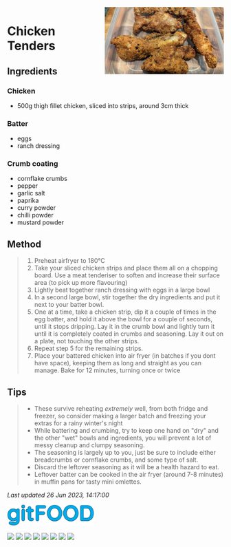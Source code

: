 
<img src="chickentenders/images/main.jpg" width="55%" align="right" />

# Chicken Tenders

## Ingredients

### Chicken

- 500g thigh fillet chicken, sliced into strips, around 3cm thick

### Batter

- eggs
- ranch dressing

### Crumb coating

- cornflake crumbs
- pepper
- garlic salt
- paprika
- curry powder
- chilli powder
- mustard powder

## Method

> 1. Preheat airfryer to 180°C
> 2. Take your sliced chicken strips and place them all on a chopping board. Use a meat tenderiser to soften and increase their surface area (to pick up more flavouring)
> 3. Lightly beat together ranch dressing with eggs in a large bowl
> 4. In a second large bowl, stir together the dry ingredients and put it next to your batter bowl.
> 5. One at a time, take a chicken strip, dip it a couple of times in the egg batter, and hold it above the bowl for a couple of seconds, until it stops dripping. Lay it in the crumb bowl and lightly turn it until it is completely coated in crumbs and seasoning. Lay it out on a plate, not touching the other strips.
> 6. Repeat step 5 for the remaining strips.
> 7. Place your battered chicken into air fryer (in batches if you dont have space), keeping them as long and straight as you can manage. Bake for 12 minutes, turning once or twice

## Tips

> - These survive reheating *extremely* well, from both fridge and freezer, so consider making a larger batch and freezing your extras for a rainy winter's night
> - While battering and crumbing, try to keep one hand on "dry" and the other "wet" bowls and ingredients, you will prevent a lot of messy cleanup and clumpy seasoning. 
> - The seasoning is largely up to you, just be sure to include either breadcrumbs or cornflake crumbs, and some type of salt.
> - Discard the leftover seasoning as it will be a health hazard to eat.
> - Leftover batter can be cooked in the air fryer (around 7-8 minutes) in muffin pans for tasty mini omlettes.

*Last updated 26 Jun 2023, 14:17:00*


<img src="../images/logo_sm.png" width="40%" />

<img src="https://img.shields.io/badge/airfryer-blue.svg" /> <img src="https://img.shields.io/badge/amazing-blue.svg" /> <img src="https://img.shields.io/badge/battered-blue.svg" /> <img src="https://img.shields.io/badge/chicken-blue.svg" /> <img src="https://img.shields.io/badge/crumbed-blue.svg" /> <img src="https://img.shields.io/badge/messy-blue.svg" /> <img src="https://img.shields.io/badge/mine-blue.svg" /> <img src="https://img.shields.io/badge/sides-blue.svg" /> 

<script data-goatcounter="https://fexofenadine.goatcounter.com/count"
async src="//gc.zgo.at/count.js"></script>